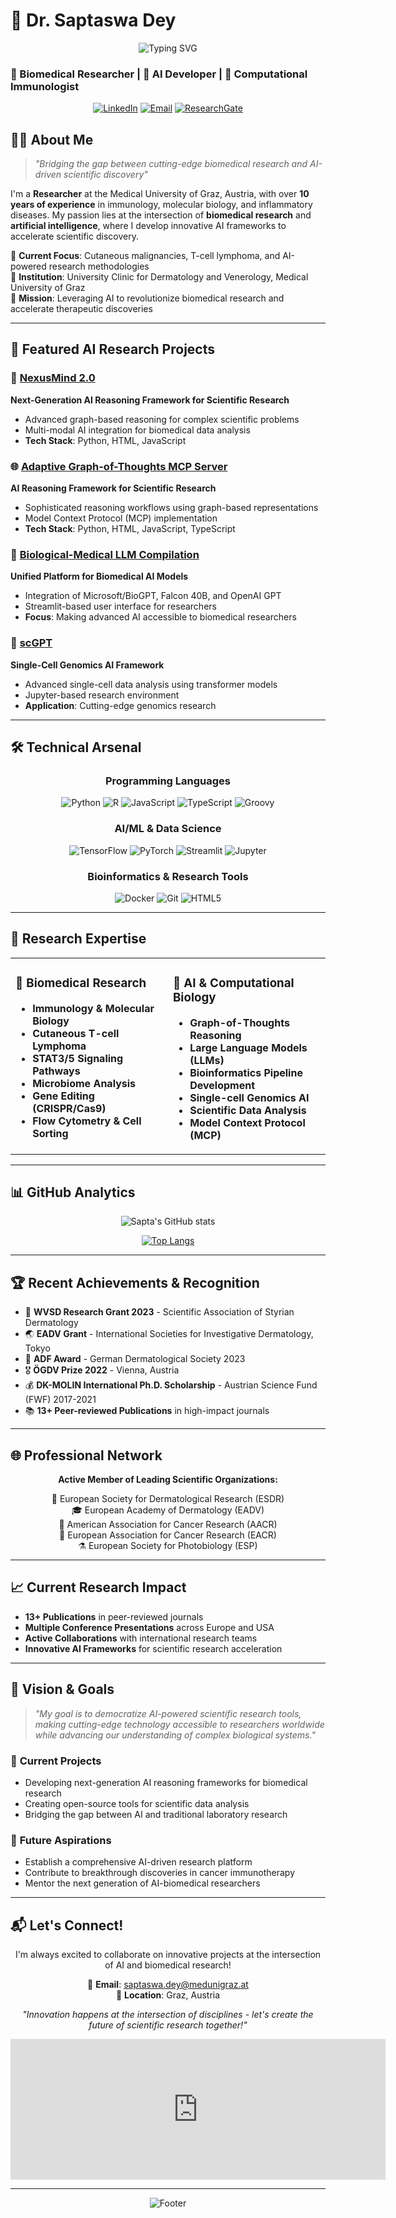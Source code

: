 # 🧬 Dr. Saptaswa Dey 

<div align="center">
  <img src="https://readme-typing-svg.demolab.com?font=Fira+Code&pause=1000&color=2F81F7&center=true&vCenter=true&width=435&lines=Biomedical+Researcher;Innovative+Problem+Solver;Computational+Biologist;Open+Source+Enthusiast;Tech+Explorer" alt="Typing SVG" />
</div>


### 🔬 Biomedical Researcher | 🧠 AI Developer | 🧬 Computational Immunologist

<div align="center">
  
[![LinkedIn](https://img.shields.io/badge/LinkedIn-0077B5?style=for-the-badge&logo=linkedin&logoColor=white)](https://linkedin.com/in/saptaswa-dey)
[![Email](https://img.shields.io/badge/Email-D14836?style=for-the-badge&logo=gmail&logoColor=white)](mailto:saptaswa.dey@medunigraz.at)
[![ResearchGate](https://img.shields.io/badge/ResearchGate-00CCBB?style=for-the-badge&logo=ResearchGate&logoColor=white)](https://www.researchgate.net/profile/Saptaswa-Dey)

</div>

## 👨‍🔬 About Me

> *"Bridging the gap between cutting-edge biomedical research and AI-driven scientific discovery"*

I'm a **Researcher** at the Medical University of Graz, Austria, with over **10 years of experience** in immunology, molecular biology, and inflammatory diseases. My passion lies at the intersection of **biomedical research** and **artificial intelligence**, where I develop innovative AI frameworks to accelerate scientific discovery.

🔬 **Current Focus**: Cutaneous malignancies, T-cell lymphoma, and AI-powered research methodologies  
🏥 **Institution**: University Clinic for Dermatology and Venerology, Medical University of Graz  
🎯 **Mission**: Leveraging AI to revolutionize biomedical research and accelerate therapeutic discoveries

---

## 🚀 Featured AI Research Projects

### 🧠 [NexusMind 2.0](https://github.com/SaptaDey/NexusMind-2.0)
**Next-Generation AI Reasoning Framework for Scientific Research**
- Advanced graph-based reasoning for complex scientific problems
- Multi-modal AI integration for biomedical data analysis
- **Tech Stack**: Python, HTML, JavaScript

### 🌐 [Adaptive Graph-of-Thoughts MCP Server](https://github.com/SaptaDey/Adaptive-Graph-of-Thoughts-MCP-server)
**AI Reasoning Framework for Scientific Research**
- Sophisticated reasoning workflows using graph-based representations
- Model Context Protocol (MCP) implementation
- **Tech Stack**: Python, HTML, JavaScript, TypeScript

### 🔬 [Biological-Medical LLM Compilation](https://github.com/SaptaDey/Biological-Medical-LLM-compilation-with-streamlit-UI)
**Unified Platform for Biomedical AI Models**
- Integration of Microsoft/BioGPT, Falcon 40B, and OpenAI GPT
- Streamlit-based user interface for researchers
- **Focus**: Making advanced AI accessible to biomedical researchers

### 🧬 [scGPT](https://github.com/SaptaDey/scGPT)
**Single-Cell Genomics AI Framework**
- Advanced single-cell data analysis using transformer models
- Jupyter-based research environment
- **Application**: Cutting-edge genomics research

---

## 🛠️ Technical Arsenal

<div align="center">

### Programming Languages
![Python](https://img.shields.io/badge/Python-3776AB?style=for-the-badge&logo=python&logoColor=white)
![R](https://img.shields.io/badge/R-276DC3?style=for-the-badge&logo=r&logoColor=white)
![JavaScript](https://img.shields.io/badge/JavaScript-F7DF1E?style=for-the-badge&logo=javascript&logoColor=black)
![TypeScript](https://img.shields.io/badge/TypeScript-007ACC?style=for-the-badge&logo=typescript&logoColor=white)
![Groovy](https://img.shields.io/badge/Groovy-4298B8?style=for-the-badge&logo=apache-groovy&logoColor=white)

### AI/ML & Data Science
![TensorFlow](https://img.shields.io/badge/TensorFlow-FF6F00?style=for-the-badge&logo=tensorflow&logoColor=white)
![PyTorch](https://img.shields.io/badge/PyTorch-EE4C2C?style=for-the-badge&logo=pytorch&logoColor=white)
![Streamlit](https://img.shields.io/badge/Streamlit-FF4B4B?style=for-the-badge&logo=streamlit&logoColor=white)
![Jupyter](https://img.shields.io/badge/Jupyter-F37626?style=for-the-badge&logo=jupyter&logoColor=white)

### Bioinformatics & Research Tools
![Docker](https://img.shields.io/badge/Docker-2496ED?style=for-the-badge&logo=docker&logoColor=white)
![Git](https://img.shields.io/badge/Git-F05032?style=for-the-badge&logo=git&logoColor=white)
![HTML5](https://img.shields.io/badge/HTML5-E34F26?style=for-the-badge&logo=html5&logoColor=white)

</div>

---

## 🎯 Research Expertise

<table>
<tr>
<td valign="top" width="50%">

### 🧬 **Biomedical Research**
- **Immunology & Molecular Biology**
- **Cutaneous T-cell Lymphoma**
- **STAT3/5 Signaling Pathways**
- **Microbiome Analysis**
- **Gene Editing (CRISPR/Cas9)**
- **Flow Cytometry & Cell Sorting**

</td>
<td valign="top" width="50%">

### 🤖 **AI & Computational Biology**
- **Graph-of-Thoughts Reasoning**
- **Large Language Models (LLMs)**
- **Bioinformatics Pipeline Development**
- **Single-cell Genomics AI**
- **Scientific Data Analysis**
- **Model Context Protocol (MCP)**

</td>
</tr>
</table>

---

## 📊 GitHub Analytics

<div align="center">

![Sapta's GitHub stats](https://github-readme-stats.vercel.app/api?username=SaptaDey&show_icons=true&theme=radical&count_private=true)

[![Top Langs](https://github-readme-stats.vercel.app/api/top-langs/?username=SaptaDey&layout=compact&theme=radical)](https://github.com/anuraghazra/github-readme-stats)


</div>

---

## 🏆 Recent Achievements & Recognition

- 🥇 **WVSD Research Grant 2023** - Scientific Association of Styrian Dermatology
- 🌏 **EADV Grant** - International Societies for Investigative Dermatology, Tokyo
- 🏅 **ADF Award** - German Dermatological Society 2023
- 🎖️ **ÖGDV Prize 2022** - Vienna, Austria
- 💰 **DK-MOLIN International Ph.D. Scholarship** - Austrian Science Fund (FWF) 2017-2021
- 📚 **13+ Peer-reviewed Publications** in high-impact journals

---

## 🌐 Professional Network

<div align="center">

**Active Member of Leading Scientific Organizations:**

🔬 European Society for Dermatological Research (ESDR)  
🎓 European Academy of Dermatology (EADV)  
🧬 American Association for Cancer Research (AACR)  
🔭 European Association for Cancer Research (EACR)  
⚗️ European Society for Photobiology (ESP)

</div>

---

## 📈 Current Research Impact

- **13+ Publications** in peer-reviewed journals
- **Multiple Conference Presentations** across Europe and USA
- **Active Collaborations** with international research teams
- **Innovative AI Frameworks** for scientific research acceleration

---

## 🎯 Vision & Goals

> *"My goal is to democratize AI-powered scientific research tools, making cutting-edge technology accessible to researchers worldwide while advancing our understanding of complex biological systems."*

### 🚀 **Current Projects**
- Developing next-generation AI reasoning frameworks for biomedical research
- Creating open-source tools for scientific data analysis
- Bridging the gap between AI and traditional laboratory research

### 🔮 **Future Aspirations**
- Establish a comprehensive AI-driven research platform
- Contribute to breakthrough discoveries in cancer immunotherapy
- Mentor the next generation of AI-biomedical researchers

---

## 📬 Let's Connect!

<div align="center">

I'm always excited to collaborate on innovative projects at the intersection of AI and biomedical research!

📧 **Email**: [saptaswa.dey@medunigraz.at](mailto:saptaswa.dey@medunigraz.at)  
🏢 **Location**: Graz, Austria  

*"Innovation happens at the intersection of disciplines - let's create the future of scientific research together!"*
<iframe src="https://github.com/sponsors/SaptaDey/card" title="Sponsor SaptaDey" height="225" width="600" style="border: 0;"></iframe>

</div>

---

<div align="center">
  
![Footer](https://capsule-render.vercel.app/api?type=waving&color=gradient&height=100&section=footer)

</div>

